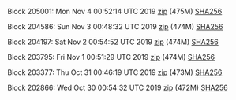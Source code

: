 Block 205001: Mon Nov  4 00:52:14 UTC 2019 [zip](https://dash-bootstrap.ams3.digitaloceanspaces.com/testnet/2019-11-04/bootstrap.dat.zip) (475M) [SHA256](https://dash-bootstrap.ams3.digitaloceanspaces.com/testnet/2019-11-04/sha256.txt)

Block 204586: Sun Nov  3 00:48:32 UTC 2019 [zip](https://dash-bootstrap.ams3.digitaloceanspaces.com/testnet/2019-11-03/bootstrap.dat.zip) (474M) [SHA256](https://dash-bootstrap.ams3.digitaloceanspaces.com/testnet/2019-11-03/sha256.txt)

Block 204197: Sat Nov  2 00:54:52 UTC 2019 [zip](https://dash-bootstrap.ams3.digitaloceanspaces.com/testnet/2019-11-02/bootstrap.dat.zip) (474M) [SHA256](https://dash-bootstrap.ams3.digitaloceanspaces.com/testnet/2019-11-02/sha256.txt)

Block 203795: Fri Nov  1 00:51:29 UTC 2019 [zip](https://dash-bootstrap.ams3.digitaloceanspaces.com/testnet/2019-11-01/bootstrap.dat.zip) (474M) [SHA256](https://dash-bootstrap.ams3.digitaloceanspaces.com/testnet/2019-11-01/sha256.txt)

Block 203377: Thu Oct 31 00:46:19 UTC 2019 [zip](https://dash-bootstrap.ams3.digitaloceanspaces.com/testnet/2019-10-31/bootstrap.dat.zip) (473M) [SHA256](https://dash-bootstrap.ams3.digitaloceanspaces.com/testnet/2019-10-31/sha256.txt)

Block 202866: Wed Oct 30 00:54:32 UTC 2019 [zip](https://dash-bootstrap.ams3.digitaloceanspaces.com/testnet/2019-10-30/bootstrap.dat.zip) (472M) [SHA256](https://dash-bootstrap.ams3.digitaloceanspaces.com/testnet/2019-10-30/sha256.txt)
